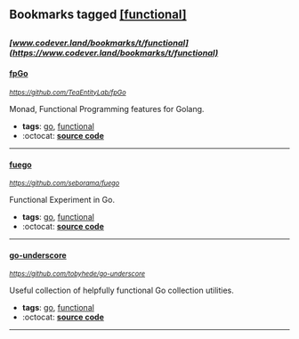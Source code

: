 ## Bookmarks tagged [[functional]](https://www.codever.land/search?q=[functional])

_<sup><sup>[www.codever.land/bookmarks/t/functional](https://www.codever.land/bookmarks/t/functional)</sup></sup>_
---
#### [fpGo](https://github.com/TeaEntityLab/fpGo)
_<sup>https://github.com/TeaEntityLab/fpGo</sup>_

Monad, Functional Programming features for Golang.
* **tags**: [go](../tagged/go.md), [functional](../tagged/functional.md)
* :octocat: **[source code](https://github.com/TeaEntityLab/fpGo)**
---
#### [fuego](https://github.com/seborama/fuego)
_<sup>https://github.com/seborama/fuego</sup>_

Functional Experiment in Go.
* **tags**: [go](../tagged/go.md), [functional](../tagged/functional.md)
* :octocat: **[source code](https://github.com/seborama/fuego)**
---
#### [go-underscore](https://github.com/tobyhede/go-underscore)
_<sup>https://github.com/tobyhede/go-underscore</sup>_

Useful collection of helpfully functional Go collection utilities.
* **tags**: [go](../tagged/go.md), [functional](../tagged/functional.md)
* :octocat: **[source code](https://github.com/tobyhede/go-underscore)**
---
